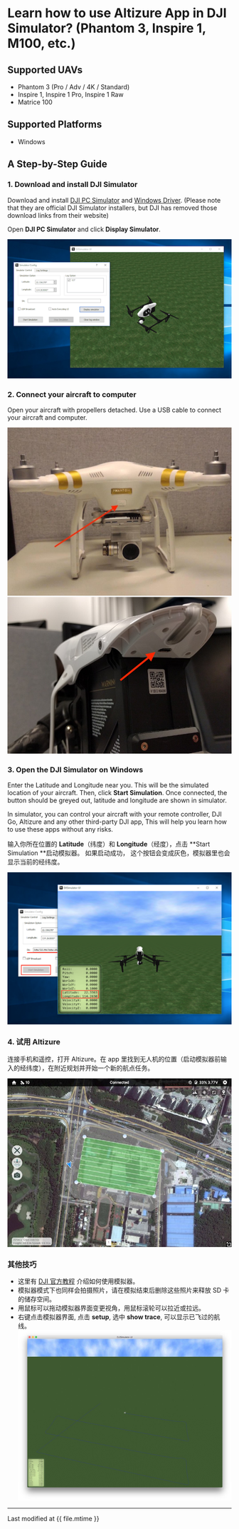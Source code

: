 # Learn how to use Altizure App in DJI Simulator? (Phantom 3, Inspire 1, M100, etc.)

## Supported UAVs

* Phantom 3 \(Pro / Adv / 4K / Standard\)
* Inspire 1, Inspire 1 Pro, Inspire 1 Raw
* Matrice 100

## Supported Platforms

* Windows

## A Step-by-Step Guide

### 1. Download and install DJI Simulator

Download and install [DJI PC Simulator](https://drive.google.com/file/d/0B12rCazzaH98SFhVRVRBTFlZWlU/view) and [Windows Driver](https://drive.google.com/file/d/0B12rCazzaH98dTc5NGplZk1oSEk/view). (Please note that they are official DJI Simulator installers, but DJI has removed those download links from their website)

Open **DJI PC Simulator** and click **Display Simulator**.


![PC simulator-not connected](../../assets/pcsim-disconnected.png)

### 2. Connect your aircraft to computer

Open your aircraft with propellers detached. Use a USB cable to connect your aircraft and computer.

![Phantom 3 series-USB](../../assets/pcsim-usb-phantom3.jpg)
![Inspire 1 series-USB](../../assets/pcsim-usb-inspire1.jpg)

### 3. Open the DJI Simulator on Windows

Enter the Latitude and Longitude near you. This will be the simulated location of your aircraft. Then, click **Start Simulation**. Once connected, the button should be greyed out, latitude and longitude are shown in simulator.

In simulator, you can control your aircraft with your remote controller, DJI Go, Altizure and any other third-party DJI app, This will help you learn how to use these apps without any risks.

输入你所在位置的 **Latitude**（纬度）和 **Longitude**（经度），点击 **Start Simulation **启动模拟器。 如果启动成功， 这个按钮会变成灰色，模拟器里也会显示当前的经纬度。

![PC 模拟器连接后](../../assets/pcsim-connected.png)

### 4. 试用 Altizure

连接手机和遥控，打开 Altizure。在 app 里找到无人机的位置（启动模拟器前输入的经纬度），在附近规划并开始一个新的航点任务。

![Altizure app 界面](../../assets/pcsim-altizureapp.jpg)

### 其他技巧

* 这里有 [DJI 官方教程](https://developer.dji.com/mobile-sdk/documentation/application-development-workflow/workflow-testing.html#aircraft-simulator) 介绍如何使用模拟器。
* 模拟器模式下也同样会拍摄照片，请在模拟结束后删除这些照片来释放 SD 卡的储存空间。
* 用鼠标可以拖动模拟器界面变更视角，用鼠标滚轮可以拉近或拉远。
* 右键点击模拟器界面, 点击 **setup**, 选中 **show trace**, 可以显示已飞过的航线。
    ![模拟器中飞行轨迹](../../assets/pcsim-trace.jpg)

---

Last modified at {{ file.mtime }}

